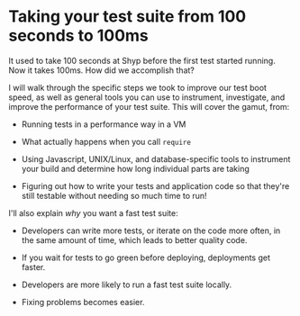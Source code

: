 # Taking your test suite from 100 seconds to 100ms

It used to take 100 seconds at Shyp before the first test started running. Now
it takes 100ms. How did we accomplish that?

I will walk through the specific steps we took to improve our test boot speed,
as well as general tools you can use to instrument, investigate, and improve
the performance of your test suite. This will cover the gamut, from:

- Running tests in a performance way in a VM

- What actually happens when you call `require`

- Using Javascript, UNIX/Linux, and database-specific tools to instrument your
build and determine how long individual parts are taking

- Figuring out how to write your tests and application code so that they're
  still testable without needing so much time to run!

I'll also explain *why* you want a fast test suite:

- Developers can write more tests, or iterate on the code more often, in the
same amount of time, which leads to better quality code.

- If you wait for tests to go green before deploying, deployments get faster.

- Developers are more likely to run a fast test suite locally.

- Fixing problems becomes easier.
